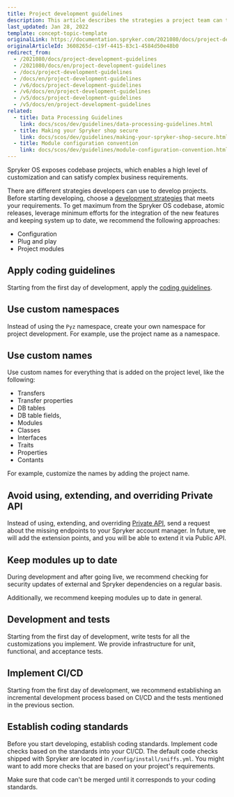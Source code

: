 ```yaml
---
title: Project development guidelines
description: This article describes the strategies a project team can take while building a Spryker-based project.
last_updated: Jan 28, 2022
template: concept-topic-template
originalLink: https://documentation.spryker.com/2021080/docs/project-development-guidelines
originalArticleId: 3608265d-c19f-4415-83c1-4584d50e48b0
redirect_from:
  - /2021080/docs/project-development-guidelines
  - /2021080/docs/en/project-development-guidelines
  - /docs/project-development-guidelines
  - /docs/en/project-development-guidelines
  - /v6/docs/project-development-guidelines
  - /v6/docs/en/project-development-guidelines
  - /v5/docs/project-development-guidelines
  - /v5/docs/en/project-development-guidelines
related:
  - title: Data Processing Guidelines
    link: docs/scos/dev/guidelines/data-processing-guidelines.html
  - title: Making your Spryker shop secure
    link: docs/scos/dev/guidelines/making-your-spryker-shop-secure.html
  - title: Module configuration convention
    link: docs/scos/dev/guidelines/module-configuration-convention.html
---
```


Spryker OS exposes codebase projects, which enables a high level of customization and can satisfy  complex business requirements.

There are different strategies developers can use to develop projects. Before starting developing, choose a [development strategies](/docs/scos/dev/back-end-development/extend-spryker/development-strategies.html) that meets your requirements. To get maximum from the Spryker OS codebase, atomic releases, leverage minimum efforts for the integration of the new features and keeping system up to date, we recommend the following approaches:
- Configuration
- Plug and play
- Project modules

## Apply coding guidelines

Starting from the first day of development, apply the [coding guidelines](/docs/scos/dev/guidelines/coding-guidelines/coding-guidelines.html).

## Use custom namespaces

Instead of using the `Pyz` namespace, create your own namespace for project development. For example, use the project name as a namespace.

## Use custom names

Use custom names for everything that is added on the project level, like the following:
- Transfers
- Transfer properties
- DB tables
- DB table fields,
- Modules
- Classes
- Interfaces
- Traits
- Properties
- Contants

For example, customize the names by adding the project name.

## Avoid using, extending, and overriding Private API

Instead of using, extending, and overriding [Private API](/docs/scos/dev/architecture/module-api/declaration-of-module-apis-public-and-private.html), send a request about the missing endpoints to your Spryker account manager. In future, we will add the extension points, and you will be able to extend it via Public API.


## Keep modules up to date

During development and after going live, we recommend checking for security updates of external and Spryker dependencies on a regular basis.

Additionally, we recommend keeping modules up to date in general.

## Development and tests

Starting from the first day of development, write tests for all the customizations you implement. We provide infrastructure for unit, functional, and acceptance tests.

## Implement CI/CD

Starting from the first day of development, we recommend establishing an incremental development process based on CI/CD and the tests mentioned in the previous section.


## Establish coding standards

Before you start developing, establish coding standards. Implement code checks based on the standards into your CI/CD. The default code checks shipped with Spryker are located in `/config/install/sniffs.yml`. You might want to add more checks that are based on your project's requirements.

Make sure that code can't be merged until it corresponds to your coding standards.



<!--More on test infrastructure <link>

How to write the very first project test <link>-->
